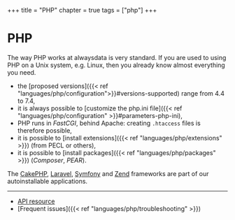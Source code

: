 +++
title = "PHP"
chapter = true
tags = ["php"]
+++

# PHP

The way PHP works at alwaysdata is very standard. If you are used to using PHP on a Unix system, e.g. Linux, then you already know almost everything you need.

- the [proposed versions]({{< ref "languages/php/configuration">}}#versions-supported) range from 4.4 to 7.4,
- it is always possible to [customize the php.ini file]({{< ref "languages/php/configuration" >}}#parameters-php-ini),
- PHP runs in *FastCGI*, behind Apache: creating `.htaccess` files is therefore possible,
- it is possible to [install extensions]({{< ref "languages/php/extensions" >}}) (from PECL or others),
- it is possible to [install packages]({{< ref "languages/php/packages" >}}) (*Composer*, *PEAR*).

The [CakePHP](https://cakephp.org/), [Laravel](https://laravel.com/), [Symfony](https://symfony.com/) and [Zend](https://framework.zend.com/) frameworks are part of our autoinstallable applications.

---

- [API resource](https://api.alwaysdata.com/v1/environment/php/doc/)
- [Frequent issues]({{< ref "languages/php/troubleshooting" >}})
